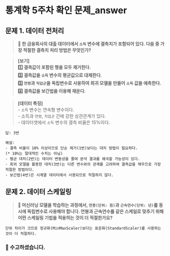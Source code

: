 # 통계학 5주차 확인 문제_answer

## 문제 1. 데이터 전처리

> **🧚 한 금융회사의 대출 데이터에서 `소득` 변수에 결측치가 포함되어 있다. 다음 중 가장 적절한 결측치 처리 방법은 무엇인가?**

> **[보기]   
1️⃣ 결측값이 포함된 행을 모두 제거한다.  
2️⃣ 결측값을 `소득` 변수의 평균값으로 대체한다.  
3️⃣ `연령`과 `직업군`을 독립변수로 사용하여 회귀 모델을 만들어 `소득` 값을 예측한다.  
4️⃣ 결측값을 보간법을 이용해 채운다.**

> **[데이터 특징]**     
    - `소득` 변수는 연속형 변수이다.  
    - 소득과 `연령`, `직업군` 간에 강한 상관관계가 있다.  
    - 데이터셋에서 `소득` 변수의 결측 비율은 15%이다.

```
답: 3번

해설:
- 결측 비율이 10% 이상이므로 단순 제거(1번)보다는 대치 방법이 필요하다.
(* 10%는 절대적인 수치는 아님)
- 평균 대치(2번)는 데이터 변동성을 줄여 분석 결과를 왜곡할 가능성이 있다.
- 회귀 모델을 활용한 대치(3번)는 다른 변수와의 관계를 고려하여 결측값을 채우므로 가장 적절한 방법이다.
- 보간법(4번)은 시계열 데이터에서 사용되므로 적절하지 않다.
```

## 문제 2. 데이터 스케일링

> **🧚 머신러닝 모델을 학습하는 과정에서, `연봉(단위: 원)`과 `근속연수(단위: 년)`를 동시에 독립변수로 사용해야 합니다. 연봉과 근속연수를 같은 스케일로 맞추기 위해 어떤 스케일링 기법을 적용하는 것이 더 적절한가요?**

<!--표준화와 정규화의 차이점에 대해 고민해보세요.-->

```
단위 차이가 크므로 정규화(MinMaxScaler)보다는 표준화(StandardScaler)를 사용하는 것이 더 적절하다.
```

### 🎉 수고하셨습니다.
